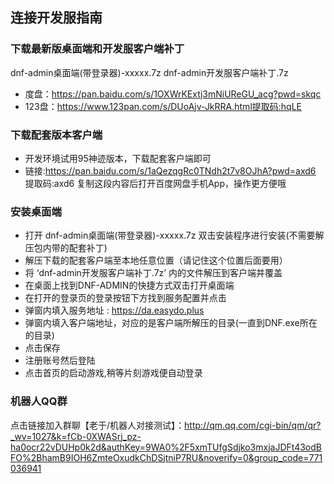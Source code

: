 ## 连接开发服指南


### 下载最新版桌面端和开发服客户端补丁

dnf-admin桌面端(带登录器)-xxxxx.7z
dnf-admin开发服客户端补丁.7z

* 度盘：https://pan.baidu.com/s/1OXWrKExtj3mNiUReGU_acg?pwd=skqc
* 123盘：https://www.123pan.com/s/DUoAjv-JkRRA.html提取码:hqLE

### 下载配套版本客户端

* 开发环境试用95神迹版本，下载配套客户端即可
* 链接:https://pan.baidu.com/s/1aQezqgRc0TNdh2t7v8OJhA?pwd=axd6 提取码:axd6 复制这段内容后打开百度网盘手机App，操作更方便哦

### 安装桌面端

* 打开 dnf-admin桌面端(带登录器)-xxxxx.7z  双击安装程序进行安装(不需要解压包内带的配套补丁)
* 解压下载的配套客户端至本地任意位置（请记住这个位置后面要用）
* 将 ‘dnf-admin开发服客户端补丁.7z’ 内的文件解压到客户端并覆盖
* 在桌面上找到DNF-ADMIN的快捷方式双击打开桌面端
* 在打开的登录页的登录按钮下方找到服务配置并点击
* 弹窗内填入服务地址 : https://da.easydo.plus 
* 弹窗内填入客户端地址，对应的是客户端所解压的目录(一直到DNF.exe所在的目录)
* 点击保存
* 注册账号然后登陆
* 点击首页的启动游戏,稍等片刻游戏便自动登录

### 机器人QQ群

点击链接加入群聊【老于/机器人对接测试】：http://qm.qq.com/cgi-bin/qm/qr?_wv=1027&k=fCb-0XWASrj_pz-ha0ocr22vDUHp0k2d&authKey=9WA0%2F5xmTUfgSdjko3mxjaJDFt43odBFO%2BhamB9IOH6ZmteOxudkChDSjtniP7RU&noverify=0&group_code=771036941


